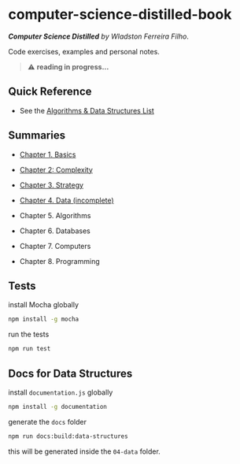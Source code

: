 # computer-science-distilled-book

_**Computer Science Distilled** by Wladston Ferreira Filho_.

Code exercises, examples and personal notes.

> :warning: **reading in progress...**

## Quick Reference

* See the [Algorithms & Data Structures List](./algorithms.md)

## Summaries

* [Chapter 1. Basics](./01-basics/summary.md)

* [Chapter 2: Complexity](./02-complexity/summary.md)

* [Chapter 3. Strategy](./03-strategy/summary.md)

* [Chapter 4. Data (incomplete)](./04-data/summary.md)

* Chapter 5. Algorithms

* Chapter 6. Databases

* Chapter 7. Computers

* Chapter 8. Programming

## Tests

install Mocha globally

```sh
npm install -g mocha
```

run the tests

```sh
npm run test
```

## Docs for Data Structures

install `documentation.js` globally

```sh
npm install -g documentation
```

generate the `docs` folder

```sh
npm run docs:build:data-structures
```

this will be generated inside the `04-data` folder.